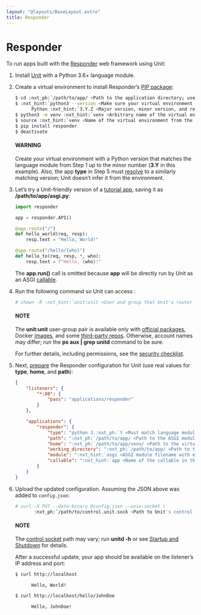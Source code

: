 ```yaml
---
layout: "@layouts/BaseLayout.astro"
title: Responder
---
```

# Responder

To run apps built with the [Responder](https://responder.kennethreitz.org/) web framework using Unit:

1. Install [Unit](../installation.md#installation-precomp-pkgs) with a Python 3.6+ language module.
2. Create a virtual environment to install Responder’s [PIP package](https://responder.kennethreitz.org/#installing-responder):
   ```bash
   $ cd :nxt_ph:`/path/to/app/ <Path to the application directory; use a real path in your configuration>`
   $ :nxt_hint:`python3 --version <Make sure your virtual environment version matches the module version>`
         Python :nxt_hint:`3.Y.Z <Major version, minor version, and revision number>`
   $ python3 -m venv :nxt_hint:`venv <Arbitrary name of the virtual environment>`
   $ source :nxt_hint:`venv <Name of the virtual environment from the previous command>`/bin/activate
   $ pip install responder
   $ deactivate
   ```

   #### WARNING
   Create your virtual environment with a Python version that matches the
   language module from Step 1 up to the minor number (**3.Y** in this
   example).  Also, the app **type** in Step 5 must [resolve](../configuration.md#configuration-apps-common) to a similarly matching version; Unit doesn’t
   infer it from the environment.
3. Let’s try a Unit-friendly version of a [tutorial app](https://responder.kennethreitz.org/quickstart.html#declare-a-web-service),
   saving it as **/path/to/app/asgi.py**:
   ```python
   import responder

   app = responder.API()

   @app.route("/")
   def hello_world(req, resp):
       resp.text = "Hello, World!"

   @app.route("/hello/{who}")
   def hello_to(req, resp, *, who):
       resp.text = f"Hello, {who}!"
   ```

   The **app.run()** call is omitted because **app** will be directly
   run by Unit as an ASGI [callable](https://github.com/kennethreitz/responder/blob/c6f3a7364cfa79805b0d51eea011fe34d9bd331a/responder/api.py#L501).
4. Run the following command so Unit can access :
   ```bash
   # chown -R :nxt_hint:`unit:unit <User and group that Unit's router runs as by default>` :nxt_ph:`/path/to/app/ <Path to the application files such as /data/www/app/; use a real path in your commands>`
   ```

   #### NOTE
   The **unit:unit** user-group pair is available only with [official
   packages](../installation.md#installation-precomp-pkgs), Docker [images](../installation.md#installation-docker), and some [third-party repos](../installation.md#installation-community-repos).  Otherwise, account names may differ; run
   the **ps aux | grep unitd** command to be sure.

   For further details, including permissions, see the [security checklist](security.md#security-apps).
5. Next, [prepare](../configuration.md#configuration-python) the Responder configuration for
   Unit (use real values for **type**, **home**, and **path**):
   ```json
   {
       "listeners": {
           "*:80": {
               "pass": "applications/responder"
           }
       },

       "applications": {
           "responder": {
               "type": "python 3.:nxt_ph:`Y <Must match language module version and virtual environment version>`",
               "path": ":nxt_ph:`/path/to/app/ <Path to the ASGI module>`",
               "home": ":nxt_ph:`/path/to/app/venv/ <Path to the virtual environment, if any>`",
               "working_directory": ":nxt_ph:`/path/to/app/ <Path to the directory where Responder creates static_dir and templates_dir>`",
               "module": ":nxt_hint:`asgi <ASGI module filename with extension omitted>`",
               "callable": ":nxt_hint:`app <Name of the callable in the module to run>`"
           }
       }
   }
   ```
6. Upload the updated configuration.  Assuming the JSON above was added to
   `config.json`:
   ```bash
   # curl -X PUT --data-binary @config.json --unix-socket \
          :nxt_ph:`/path/to/control.unit.sock <Path to Unit's control socket in your installation>` :nxt_hint:`http://localhost/config/ <Path to the config section in Unit's control API>`
   ```

   #### NOTE
   The [control socket](../controlapi.md#configuration-socket) path may vary; run
   **unitd -h** or see [Startup and Shutdown](source.md#source-startup) for details.

   After a successful update, your app should be available on the listener’s IP
   address and port:
   ```bash
   $ curl http://localhost

         Hello, World!

   $ curl http://localhost/hello/JohnDoe

         Hello, JohnDoe!
   ```
